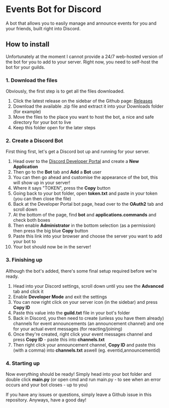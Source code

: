# Events Bot for Discord
A bot that allows you to easily manage and announce events for you and your friends, built right into Discord.

## How to install
Unfortunately at the moment I cannot provide a 24/7 web-hosted version of the bot for you to add to your server. Right now, you need to self-host the bot for your guilds.

### 1. Download the files

Obviously, the first step is to get all the files downloaded.

1. Click the latest release on the sidebar of the Github page: [Releases](https://github.com/plexiondev/events/releases/)
2. Download the available .zip file and extract it into your Downloads folder (for example)
3. Move the files to the place you want to host the bot, a nice and safe directory for your bot to live
4. Keep this folder open for the later steps

### 2. Create a Discord Bot

First thing first, let's get a Discord bot up and running for your server.

1. Head over to the [Discord Developer Portal](https://discord.com/developers/applications) and create a **New Application**
2. Then go to the **Bot** tab and **Add** a **Bot** user
3. You can then go ahead and customise the appearance of the bot, this will show up in your server!
4. Where it says "TOKEN", press the **Copy** button
5. Going back to your bot folder, open **token.txt** and paste in your token (you can then close the file)
6. Back at the Developer Portal bot page, head over to the **OAuth2** tab and scroll down
7. At the bottom of the page, find **bot** and **applications.commands** and check both boxes
8. Then enable **Administrator** in the bottom selection (as a permission) then press the big blue **Copy** button
9. Paste this link into your browser and choose the server you want to add your bot to
10. Your bot should now be in the server!

### 3. Finishing up

Although the bot's added, there's some final setup required before we're ready.

1. Head into your Discord settings, scroll down until you see the **Advanced** tab and click it
2. Enable **Developer Mode** and exit the settings
3. You can now right click on your server icon (in the sidebar) and press **Copy ID**
4. Paste this value into the **guild.txt** file in your bot's folder
5. Back in Discord, you then need to create (unless you have them already) channels for event announcements (an announcement channel) and one for your actual event messages (for reacting/joining)
6. Once they're created, right click your event messages channel and press **Copy ID** - paste this into **channels.txt**
7. Then right click your announcement channel, **Copy ID** and paste this (with a comma) into **channels.txt** aswell (eg. eventid,announcementid)

### 4. Starting up

Now everything should be ready! Simply head into your bot folder and double click **main.py** (or open cmd and run main.py - to see when an error occurs and your bot closes - up to you)

If you have any issues or questions, simply leave a Github issue in this repository. Anyways, have a good day!
